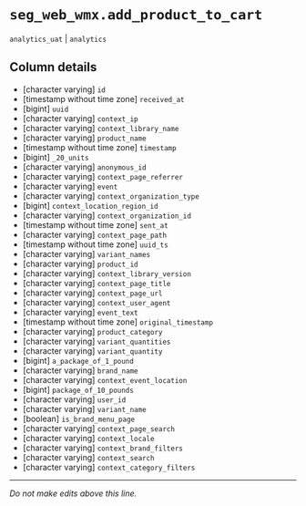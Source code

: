 # `seg_web_wmx.add_product_to_cart`
`analytics_uat` | `analytics`

## Column details
* [character varying] `id`
* [timestamp without time zone] `received_at`
* [bigint]    `uuid`
* [character varying] `context_ip`
* [character varying] `context_library_name`
* [character varying] `product_name`
* [timestamp without time zone] `timestamp`
* [bigint]    `_20_units`
* [character varying] `anonymous_id`
* [character varying] `context_page_referrer`
* [character varying] `event`
* [character varying] `context_organization_type`
* [bigint]    `context_location_region_id`
* [character varying] `context_organization_id`
* [timestamp without time zone] `sent_at`
* [character varying] `context_page_path`
* [timestamp without time zone] `uuid_ts`
* [character varying] `variant_names`
* [character varying] `product_id`
* [character varying] `context_library_version`
* [character varying] `context_page_title`
* [character varying] `context_page_url`
* [character varying] `context_user_agent`
* [character varying] `event_text`
* [timestamp without time zone] `original_timestamp`
* [character varying] `product_category`
* [character varying] `variant_quantities`
* [character varying] `variant_quantity`
* [bigint]    `a_package_of_1_pound`
* [character varying] `brand_name`
* [character varying] `context_event_location`
* [bigint]    `package_of_10_pounds`
* [character varying] `user_id`
* [character varying] `variant_name`
* [boolean]   `is_brand_menu_page`
* [character varying] `context_page_search`
* [character varying] `context_locale`
* [character varying] `context_brand_filters`
* [character varying] `context_search`
* [character varying] `context_category_filters`

-------------------------------------------------------------------------------
*Do not make edits above this line.*
